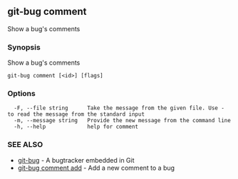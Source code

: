 ## git-bug comment

Show a bug's comments

### Synopsis

Show a bug's comments

```
git-bug comment [<id>] [flags]
```

### Options

```
  -F, --file string      Take the message from the given file. Use - to read the message from the standard input
  -m, --message string   Provide the new message from the command line
  -h, --help             help for comment
```

### SEE ALSO

* [git-bug](git-bug.md)	 - A bugtracker embedded in Git
* [git-bug comment add](git-bug_comment_add.md)	 - Add a new comment to a bug

